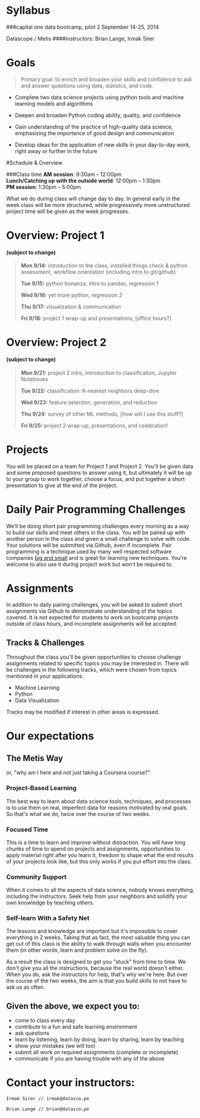 # Syllabus

###capital one data bootcamp,  pilot 2
September 14-25, 2014	

Datascope / Metis
####instructors: Brian Lange, Irmak Sirer


# Goals 

> Primary goal: to enrich and broaden your skills and confidence to ask and answer questions using data, statistcs, and code. 

* Complete two data science projects using python tools and machine learning models and algorithms
 
* Deepen and broaden Python coding ability, quality, and confidence

* Gain understanding of the practice of high-quality data science, emphasizing the importance of good design and communication

* Develop ideas for the application of new skills in your day-to-day work, right away or further in the future

#Schedule & Overview 

###Class time
**AM session**: 9:30am – 12:00pm  
**Lunch/Catching up with the outside world**: 12:00pm – 1:30pm  
**PM session**: 1:30pm – 5:00pm 

What we do during class will change day to day. In general early in the week class will be more structured, while progressively more unstructured project time will be given as the week progresses.

# Overview: Project 1  
#### (subject to change)  
>**Mon 9/14:** introduction to the class, installed things check & python assessment, workflow orientation (including intro to git/github)
>
>**Tue 9/15:** python bonanza, intro to pandas, regression 1 
>
>**Wed 9/16:** yet more python, regression 2 
>
>**Thu 9/17:** visualization & communication
>
>**Fri 9/18:** project 1 wrap-up and presentations, [office hours?]


# Overview: Project 2  
#### (subject to change)
>**Mon 9/21:** project 2 intro, introduction to classification, Jupyter Notebooks
>
>**Tue 9/22:** classification: K-nearest neighbors deep-dive
>
>**Wed 9/23:** feature selection, generation, and reduction
>
>**Thu 9/24:** survey of other ML methods, [how will I use this stuff?] 
>
>**Fri 9/25:** project 2 wrap-up, presentations, and celebration! 

# Projects
You will be placed on a team for Project 1 and Project 2. You'll be given data and some proposed questions to answer using it, but ultimately it will be up to your group to work together, choose a focus, and put together a short presentation to give at the end of the project.

# Daily Pair Programming Challenges
We’ll be doing short pair programming challenges every morning as a way to build our skills and meet others in the class. You will be paired up with another person in the class and given a small challenge to solve with code. Your solutions will be submitted via Github, even if incomplete. Pair programming is a technique used by many well respected software companies [big and small](http://www.quora.com/What-companies-have-used-or-are-using-pair-programming-1/answer/Adrian-Carolli) and is great for learning new techniques. You’re welcome to also use it during project work but won’t be required to.

# Assignments
In addition to daily pairing challenges, you will be asked to
submit short assignments via Github to demonstrate understanding of the topics covered. It is not expected for students to work on bootcamp projects outside of class hours, and incomplete assignments will be accepted.

## Tracks & Challenges
Throughout the class you'll be given opportunities to choose challenge assignments related to specific topics you may be interested in. There will be challenges in the following tracks, which were chosen from topics mentioned in your applications:
  - Machine Learning
  - Python
  - Data Visualization

Tracks may be modified if interest in other areas is expressed.

# Our expectations
## The Metis Way
or, "why am I here and not just taking a Coursera course?"

### Project-Based Learning
The best way to learn about data science tools, techniques, and processes is to use them on real, imperfect data for reasons motivated by real goals. So that's what we do, twice over the course of two weeks.

### Focused Time
This is a time to learn and improve without distraction. You will have long chunks of time to spend on projects and assignments, opportunities to apply material right after you learn it, freedom to shape what the end results of your projects look like, but this only works if you put effort into the class.

### Community Support
When it comes to all the aspects of data science, nobody knows everything, including the instructors. Seek help from your neighbors and solidify your own knowledge by teaching others.

### Self-learn With a Safety Net
The lessons and knowledge are important but it's impossible to cover everything in 2 weeks. Taking that as fact, the most valuable thing you can get out of this class is the ability to walk through walls when you encounter them (in other words, learn and problem solve on the fly).

As a result the class is designed to get you "stuck" from time to time. We don't give you all the instructions, because the real world doesn't either. When you do, ask the instructors for help, that's why we're here. But over the course of the two weeks, the aim is that you build skills to not have to ask us as often.


## Given the above, we expect you to: 

* come to class every day  
* contribute to a fun and safe learning environment  
* ask questions 
* learn by listening, learn by doing, learn by sharing, learn by teaching
* show your mistakes (we will too)  
* submit all work on required assignments (complete or incomplete)  
* communicate if you are having trouble with any of the above  


# Contact your instructors: 

```
Irmak Sirer // irmak@datasco.pe

Brian Lange // brian@datasco.pe
```
